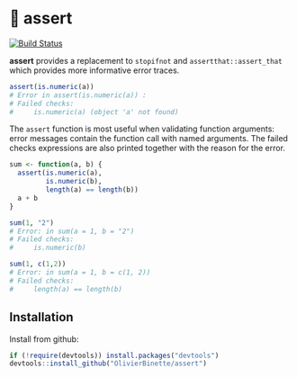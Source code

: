 # :eyes: assert

[![Build Status](https://travis-ci.org/OlivierBinette/assert.svg?branch=master)](https://travis-ci.org/OlivierBinette/assert)

**assert** provides a replacement to `stopifnot` and `assertthat::assert_that` which provides more informative error traces. 

```r
assert(is.numeric(a))
# Error in assert(is.numeric(a)) : 
# Failed checks: 
#	  is.numeric(a)	(object 'a' not found)
```

The `assert` function is most useful when validating function arguments: error messages contain the function call with named arguments. The failed checks expressions are also printed together with the reason for the error.

```r
sum <- function(a, b) {
  assert(is.numeric(a),
         is.numeric(b),
         length(a) == length(b))
  a + b
}

sum(1, "2")
# Error: in sum(a = 1, b = "2")
# Failed checks: 
#	  is.numeric(b)

sum(1, c(1,2))
# Error: in sum(a = 1, b = c(1, 2))
# Failed checks: 
#	  length(a) == length(b)

```

## Installation

Install from github:

```r
if (!require(devtools)) install.packages("devtools")
devtools::install_github("OlivierBinette/assert")
```
